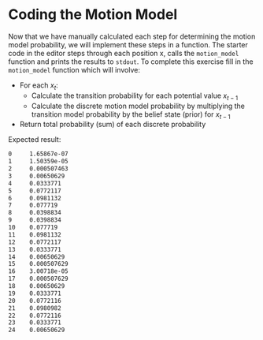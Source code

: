 # Coding the Motion Model

Now that we have manually calculated each step for determining the motion model probability, we will implement these steps in a function. The starter code in the editor steps through each position x, calls the `motion_model` function and prints the results to `stdout`. To complete this exercise fill in the `motion_model` function which will involve:

- For each $x_{t}$:
    - Calculate the transition probability for each potential value $x_{t-1}$
    - Calculate the discrete motion model probability by multiplying the transition model probability by the belief state (prior) for $x_{t-1}$
- Return total probability (sum) of each discrete probability

Expected result:

```bash
0     1.65867e-07
1     1.50359e-05
2     0.000507463
3     0.00650629
4     0.0333771
5     0.0772117
6     0.0981132
7     0.077719
8     0.0398834
9     0.0398834
10    0.077719
11    0.0981132
12    0.0772117
13    0.0333771
14    0.00650629
15    0.000507629
16    3.00718e-05
17    0.000507629
18    0.00650629
19    0.0333771
20    0.0772116
21    0.0980982
22    0.0772116
23    0.0333771
24    0.00650629
```
